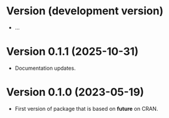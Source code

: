 # Version (development version)

 * ...
 

# Version 0.1.1 (2025-10-31)

 * Documentation updates.


# Version 0.1.0 (2023-05-19)

 * First version of package that is based on **future** on CRAN.
 

 